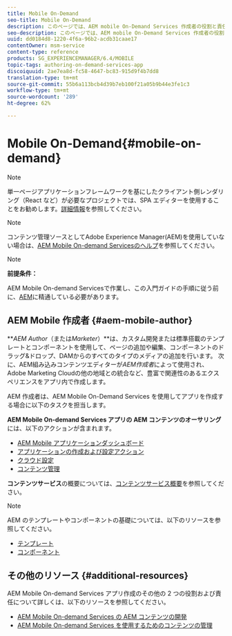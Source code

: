 ```yaml
---
title: Mobile On-Demand
seo-title: Mobile On-Demand
description: このページでは、AEM mobile On-Demand Services 作成者の役割と責任について説明します。
seo-description: このページでは、AEM mobile On-Demand Services 作成者の役割と責任について説明します。
uuid: dd0184d8-1220-4f6a-96b2-acdb31caae17
contentOwner: msm-service
content-type: reference
products: SG_EXPERIENCEMANAGER/6.4/MOBILE
topic-tags: authoring-on-demand-services-app
discoiquuid: 2ae7ea8d-fc58-4647-bc83-915d9f4b7dd8
translation-type: tm+mt
source-git-commit: 55b6a113bcb4d39b7eb100f21a05b9b44e3fe1c3
workflow-type: tm+mt
source-wordcount: '289'
ht-degree: 62%

---
```



# Mobile On-Demand{#mobile-on-demand}

>[!NOTE]
>
>単一ページアプリケーションフレームワークを基にしたクライアント側レンダリング（React など）が必要なプロジェクトでは、SPA エディターを使用することをお勧めします。[詳細情報](/help/sites-developing/spa-overview.md)を参照してください。

>[!NOTE]
>
>コンテンツ管理ソースとしてAdobe Experience Manager(AEM)を使用していない場合は、[AEM Mobile On-demand Servicesのヘルプ](https://helpx.adobe.com/jp/digital-publishing-solution/topics.html)を参照してください。

>[!NOTE]
>
>**前提条件：**
>
>AEM Mobile On-demand Servicesで作業し、この入門ガイドの手順に従う前に、[AEM](/help/sites-deploying/deploy.md)に精通している必要があります。

## AEM Mobile 作成者 {#aem-mobile-author}

***AEM Author*（または&#x200B;*Marketer*）**は、カスタム開発または標準搭載のテンプレートとコンポーネントを使用して、ページの追加や編集、コンポーネントのドラッグ&amp;ドロップ、DAMからのすべてのタイプのメディアの追加を行います。 次に、AEM組み込みコンテンツエディターが&#x200B;*AEM作成者*によって使用され、Adobe Marketing Cloudの他の地域との統合など、豊富で関連性のあるエクスペリエンスをアプリ内で作成します。

AEM 作成者は、AEM Mobile On-Demand Services を使用してアプリを作成する場合に以下のタスクを担当します。

**AEM Mobile On-demand Services アプリの AEM コンテンツのオーサリング**&#x200B;には、以下のアクションが含まれます。

* [AEM Mobile アプリケーションダッシュボード](/help/mobile/mobile-apps-ondemand-application-dashboard.md)
* [アプリケーションの作成および設定アクション](/help/mobile/mobile-apps-ondemand-application-create-configure-action.md)
* [クラウド設定](/help/mobile/mobile-on-demand-associating-an-on-demand-app-to-cloud-configuration.md)
* [コンテンツ管理](/help/mobile/mobile-apps-ondemand-manage-content-ondemand.md)

**コンテンツサービス**&#x200B;の概要については、[コンテンツサービス概要](/help/mobile/develop-content-as-a-service.md)を参照してください。

>[!NOTE]
>
>AEM のテンプレートやコンポーネントの基礎については、以下のリソースを参照してください。
>
>* [テンプレート](/help/sites-developing/templates.md)
>* [コンポーネント](/help/sites-developing/components.md)

>



## その他のリソース {#additional-resources}

AEM Mobile On-demand Services アプリ作成のその他の 2 つの役割および責任について詳しくは、以下のリソースを参照してください。

* [AEM Mobile On-demand Services の AEM コンテンツの開発](/help/mobile/aem-mobile-on-demand.md)
* [AEM Mobile On-demand Services を使用するためのコンテンツの管理](/help/mobile/aem-mobile.md)

